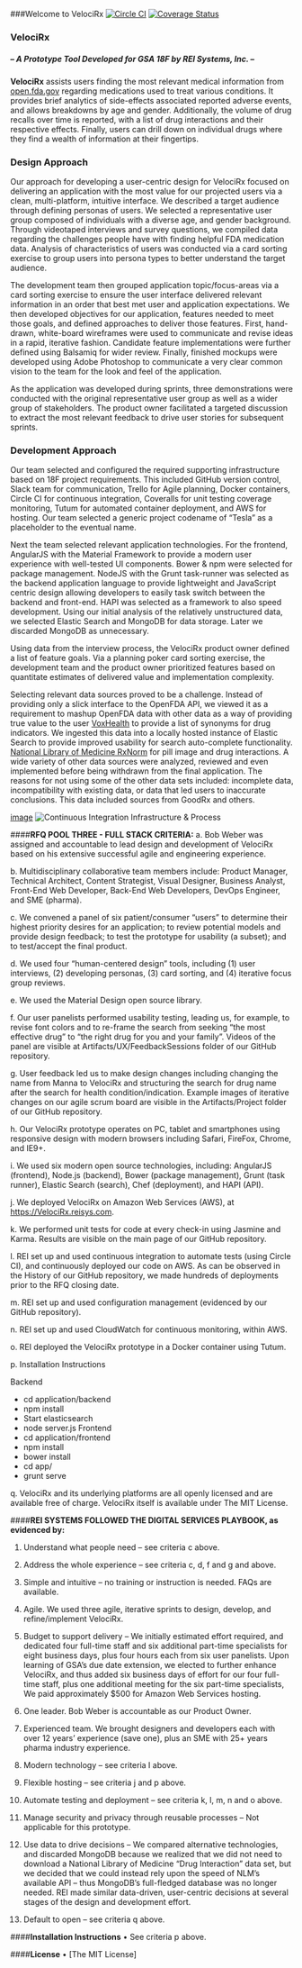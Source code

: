 
###Welcome to VelociRx
[![Circle CI](https://circleci.com/gh/REI-Systems/tesla/tree/develop.svg?style=svg&circle-token=ca8740acccdd84614021be6f9e709c7f2bdd34aa)](https://circleci.com/gh/REI-Systems/tesla/tree/develop) [![Coverage Status](https://coveralls.io/repos/REI-Systems/tesla/badge.svg?branch=develop&t=X87JNV)](https://coveralls.io/r/REI-Systems/tesla)

### VelociRx

##### ***– A Prototype Tool Developed for GSA 18F by REI Systems, Inc. –***

**VelociRx** assists users finding the most relevant medical information from [open.fda.gov](http://open.fda.gov) regarding medications used to treat various conditions. It provides brief analytics of side-effects associated reported adverse events, and allows breakdowns by age and gender. Additionally, the volume of drug recalls over time is reported, with a list of drug interactions and their respective effects. Finally, users can drill down on individual drugs where they find a wealth of information at their fingertips.

### Design Approach

Our approach for developing a user-centric design for VelociRx focused on delivering an application with the most value for our projected users via a clean, multi-platform, intuitive interface.  We described a target audience through defining personas of users.  We selected a representative user group composed of individuals with a diverse age, and gender background. Through videotaped interviews and survey questions, we compiled data regarding the challenges people have with finding helpful FDA medication data. Analysis of characteristics of users was conducted via a card sorting exercise to group users into persona types to better understand the target audience.

The development team then grouped application topic/focus-areas via a card sorting exercise to ensure the user interface delivered relevant information in an order that best met user and application expectations.
We then developed objectives for our application, features needed to meet those goals, and defined approaches to deliver those features.  First, hand-drawn, white-board wireframes were used to communicate and revise ideas in a rapid, iterative fashion.  Candidate feature implementations were further defined using Balsamiq for wider review.  Finally, finished mockups were developed using Adobe Photoshop to communicate a very clear common vision to the team for the look and feel of the application.

As the application was developed during sprints, three demonstrations were conducted with the original representative user group as well as a wider group of stakeholders. The product owner facilitated a targeted discussion to extract the most relevant feedback to drive user stories for subsequent sprints. 


### Development Approach
Our team selected and configured the required supporting infrastructure based on 18F project requirements.  This included GitHub version control, Slack team for communication, Trello for Agile planning, Docker containers, Circle CI for continuous integration, Coveralls for unit testing coverage monitoring, Tutum for automated container deployment, and AWS for hosting.  Our team selected a generic project codename of “Tesla” as a placeholder to the eventual name.

Next the team selected relevant application technologies. For the frontend, AngularJS with the Material Framework to provide a modern user experience with well-tested UI components.  Bower & npm were selected for package management. NodeJS with the Grunt task-runner was selected as the backend application language to provide lightweight and JavaScript centric design allowing developers to easily task switch between the backend and front-end. HAPI was selected as a framework to also speed development. Using our initial analysis of the relatively unstructured data, we selected Elastic Search and MongoDB for data storage. Later we discarded MongoDB as unnecessary.

Using data from the interview process, the VelociRx product owner defined a list of feature goals. Via a planning poker card sorting exercise, the development team and the product owner prioritized features based on quantitate estimates of delivered value and implementation complexity.

Selecting relevant data sources proved to be a challenge. Instead of providing only a slick interface to the OpenFDA API, we viewed it as a requirement to mashup OpenFDA data with other data as a way of providing true value to the user
[VoxHealth](http://voxhealth.org) to provide a list of synonyms for drug indicators.  We ingested this data into a locally hosted instance of Elastic Search to provide improved usability for search auto-complete functionality. [National Library of Medicine RxNorm](http://www.nlm.nih.gov/research/umls/rxnorm) for pill image and drug interactions. A wide variety of other data sources were analyzed, reviewed and even implemented before being withdrawn from the final application. The reasons for not using some of the other data sets included: incomplete data, incompatibility with existing data, or data that led users to inaccurate conclusions.  This data included sources from GoodRx and others.

[image](https://github.com/REI-Systems/tesla/artifacts/architecture/velocirx-ci-infrastructure.jpg)
![Continuous Integration Infrastructure & Process](https://github.com/REI-Systems/tesla/artifacts/architecture/velocirx-ci-infrastructure-icon.jpg "Continuous Integration Infrastructure & Process")


####**RFQ POOL THREE - FULL STACK CRITERIA:**
 a. Bob Weber was assigned and accountable to lead design and development of VelociRx based on his extensive successful agile and engineering experience.
 
 b. Multidisciplinary collaborative team members include: Product Manager, Technical Architect, Content Strategist, Visual Designer, Business Analyst, Front-End Web Developer, Back-End Web Developers, DevOps Engineer, and SME (pharma).
 
 c. We convened a panel of six patient/consumer “users” to determine their highest priority desires for an application; to review potential models and provide design feedback; to test the prototype for usability (a subset); and to test/accept the final product.

 d. We used four “human-centered design” tools, including (1) user interviews, (2) developing personas, (3) card sorting, and (4) iterative focus group reviews.
 
 e. We used the Material Design open source library.
 
 f. Our user panelists performed usability testing, leading us, for example, to revise font colors and to re-frame the search from seeking “the most effective drug” to “the right drug for you and your family”. Videos of the panel are visible at Artifacts/UX/FeedbackSessions folder of our GitHub repository.
 
 g. User feedback led us to make design changes including changing the name from Manna to VelociRx and structuring the search for drug name after the search for health condition/indication. Example images of iterative changes on our agile scrum board are visible in the Artifacts/Project folder of our GitHub repository.
 
 h. Our VelociRx prototype operates on PC, tablet and smartphones using responsive design with modern browsers including Safari, FireFox, Chrome, and IE9+.
 
 i. We used six modern open source technologies, including: AngularJS (frontend), Node.js (backend), Bower (package management), Grunt (task runner), Elastic Search (search), Chef (deployment), and HAPI (API).
 
 j. We deployed VelociRx on Amazon Web Services (AWS), at https://VelociRx.reisys.com. 
 
 k. We performed unit tests for code at every check-in using Jasmine and Karma. Results are visible on the main page of our GitHub repository.
 
 l. REI set up and used continuous integration to automate tests (using Circle CI), and continuously deployed our code on AWS. As can be observed in the History of our GitHub repository, we made hundreds of deployments prior to the RFQ closing date.
 
 m. REI set up and used configuration management (evidenced by our GitHub repository).
 
 n. REI set up and used CloudWatch for continuous monitoring, within AWS.
 
 o. REI deployed the VelociRx prototype in a Docker container using Tutum.
 
 p. Installation Instructions

Backend
- cd application/backend
- npm install
- Start elasticsearch
- node server.js
Frontend
- cd application/frontend
- npm install
- bower install
- cd app/
- grunt serve

 q. VelociRx and its underlying platforms are all openly licensed and are available free of charge. VelociRx itself is available under The MIT License.
 
####**REI SYSTEMS FOLLOWED THE DIGITAL SERVICES PLAYBOOK, as evidenced by:**
1.	Understand what people need – see criteria c above.

2.	Address the whole experience – see criteria c, d, f and g and above.

3.	Simple and intuitive – no training or instruction is needed. FAQs are available.

4.	Agile. We used three agile, iterative sprints to design, develop, and refine/implement VelociRx.

5.	Budget to support delivery – We initially estimated effort required, and dedicated four full-time staff and six additional part-time specialists for eight business days, plus four hours each from six user panelists. Upon learning of GSA’s due date extension, we elected to further enhance VelociRx, and thus added six business days of effort for our four full-time staff, plus one additional meeting for the six part-time specialists, We paid approximately $500 for Amazon Web Services hosting. 

6.	One leader. Bob Weber is accountable as our Product Owner.

7.	Experienced team. We brought designers and developers each with over 12 years’ experience (save one), plus an SME with 25+ years pharma industry experience.

8.	Modern technology – see criteria I above.

9.	Flexible hosting – see criteria j and p above.

10.	Automate testing and deployment – see criteria k, l, m, n and o above.

11.	Manage security and privacy through reusable processes – Not applicable for this prototype.

12.	Use data to drive decisions – We compared alternative technologies, and discarded MongoDB because we realized that we did not need to download a National Library of Medicine “Drug Interaction” data set, but we decided that we could instead rely upon the speed of NLM’s available API – thus MongoDB’s full-fledged database was no longer needed. REI made similar data-driven, user-centric decisions at several stages of the design and development effort.

13.	Default to open – see criteria q above.

####**Installation Instructions**
•	See criteria p above.

####**License**
•	[The MIT License] 
